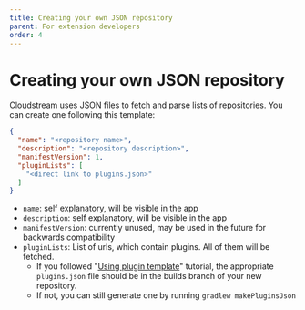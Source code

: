 ```yaml
---
title: Creating your own JSON repository
parent: For extension developers
order: 4
---
```


# Creating your own JSON repository

Cloudstream uses JSON files to fetch and parse lists of repositories. You can create one following this template:
```json
{
  "name": "<repository name>",
  "description": "<repository description>",
  "manifestVersion": 1,
  "pluginLists": [
    "<direct link to plugins.json>"
  ]
}
```

- `name`: self explanatory, will be visible in the app
- `description`: self explanatory, will be visible in the app
- `manifestVersion`: currently unused, may be used in the future for backwards compatibility
- `pluginLists`: List of urls, which contain plugins. All of them will be fetched.
    - If you followed "[Using plugin template](../using-plugin-template.md)" tutorial, the appropriate `plugins.json` file should be in the builds branch of your new repository.
    - If not, you can still generate one by running `gradlew makePluginsJson`